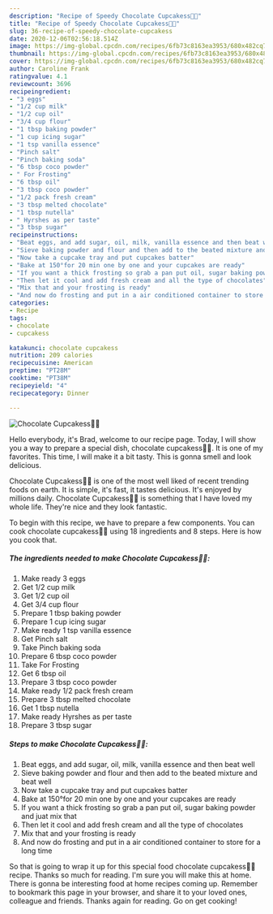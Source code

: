 ```yaml
---
description: "Recipe of Speedy Chocolate Cupcakess🧁🥰"
title: "Recipe of Speedy Chocolate Cupcakess🧁🥰"
slug: 36-recipe-of-speedy-chocolate-cupcakess
date: 2020-12-06T02:56:18.514Z
image: https://img-global.cpcdn.com/recipes/6fb73c8163ea3953/680x482cq70/chocolate-cupcakess🧁🥰-recipe-main-photo.jpg
thumbnail: https://img-global.cpcdn.com/recipes/6fb73c8163ea3953/680x482cq70/chocolate-cupcakess🧁🥰-recipe-main-photo.jpg
cover: https://img-global.cpcdn.com/recipes/6fb73c8163ea3953/680x482cq70/chocolate-cupcakess🧁🥰-recipe-main-photo.jpg
author: Caroline Frank
ratingvalue: 4.1
reviewcount: 3696
recipeingredient:
- "3 eggs"
- "1/2 cup milk"
- "1/2 cup oil"
- "3/4 cup flour"
- "1 tbsp baking powder"
- "1 cup icing sugar"
- "1 tsp vanilla essence"
- "Pinch salt"
- "Pinch baking soda"
- "6 tbsp coco powder"
- " For Frosting"
- "6 tbsp oil"
- "3 tbsp coco powder"
- "1/2 pack fresh cream"
- "3 tbsp melted chocolate"
- "1 tbsp nutella"
- " Hyrshes as per taste"
- "3 tbsp sugar"
recipeinstructions:
- "Beat eggs, and add sugar, oil, milk, vanilla essence and then beat well"
- "Sieve baking powder and flour and then add to the beated mixture and beat well"
- "Now take a cupcake tray and put cupcakes batter"
- "Bake at 150°for 20 min one by one and your cupcakes are ready"
- "If you want a thick frosting so grab a pan put oil, sugar baking powder and juat mix that"
- "Then let it cool and add fresh cream and all the type of chocolates"
- "Mix that and your frosting is ready"
- "And now do frosting and put in a air conditioned container to store for a long time"
categories:
- Recipe
tags:
- chocolate
- cupcakess

katakunci: chocolate cupcakess 
nutrition: 209 calories
recipecuisine: American
preptime: "PT28M"
cooktime: "PT38M"
recipeyield: "4"
recipecategory: Dinner

---
```



![Chocolate Cupcakess🧁🥰](https://img-global.cpcdn.com/recipes/6fb73c8163ea3953/680x482cq70/chocolate-cupcakess🧁🥰-recipe-main-photo.jpg)

Hello everybody, it's Brad, welcome to our recipe page. Today, I will show you a way to prepare a special dish, chocolate cupcakess🧁🥰. It is one of my favorites. This time, I will make it a bit tasty. This is gonna smell and look delicious.



Chocolate Cupcakess🧁🥰 is one of the most well liked of recent trending foods on earth. It is simple, it's fast, it tastes delicious. It's enjoyed by millions daily. Chocolate Cupcakess🧁🥰 is something that I have loved my whole life. They're nice and they look fantastic.


To begin with this recipe, we have to prepare a few components. You can cook chocolate cupcakess🧁🥰 using 18 ingredients and 8 steps. Here is how you cook that.

<!--inarticleads1-->

##### The ingredients needed to make Chocolate Cupcakess🧁🥰:

1. Make ready 3 eggs
1. Get 1/2 cup milk
1. Get 1/2 cup oil
1. Get 3/4 cup flour
1. Prepare 1 tbsp baking powder
1. Prepare 1 cup icing sugar
1. Make ready 1 tsp vanilla essence
1. Get Pinch salt
1. Take Pinch baking soda
1. Prepare 6 tbsp coco powder
1. Take  For Frosting
1. Get 6 tbsp oil
1. Prepare 3 tbsp coco powder
1. Make ready 1/2 pack fresh cream
1. Prepare 3 tbsp melted chocolate
1. Get 1 tbsp nutella
1. Make ready  Hyrshes as per taste
1. Prepare 3 tbsp sugar




<!--inarticleads2-->

##### Steps to make Chocolate Cupcakess🧁🥰:

1. Beat eggs, and add sugar, oil, milk, vanilla essence and then beat well
1. Sieve baking powder and flour and then add to the beated mixture and beat well
1. Now take a cupcake tray and put cupcakes batter
1. Bake at 150°for 20 min one by one and your cupcakes are ready
1. If you want a thick frosting so grab a pan put oil, sugar baking powder and juat mix that
1. Then let it cool and add fresh cream and all the type of chocolates
1. Mix that and your frosting is ready
1. And now do frosting and put in a air conditioned container to store for a long time




So that is going to wrap it up for this special food chocolate cupcakess🧁🥰 recipe. Thanks so much for reading. I'm sure you will make this at home. There is gonna be interesting food at home recipes coming up. Remember to bookmark this page in your browser, and share it to your loved ones, colleague and friends. Thanks again for reading. Go on get cooking!
